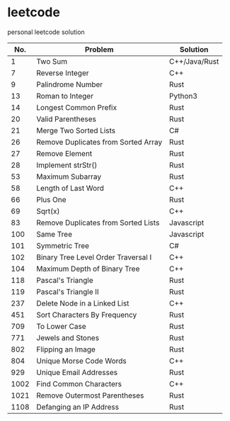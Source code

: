 # leetcode
personal leetcode solution

|No.|Problem|Solution|
|---|-------|--------|
|1|Two Sum|C++/Java/Rust|
|7|Reverse Integer|C++|
|9|Palindrome Number|Rust|
|13|Roman to Integer|Python3|
|14|Longest Common Prefix|Rust|
|20|Valid Parentheses|Rust|
|21|Merge Two Sorted Lists|C#|
|26|Remove Duplicates from Sorted Array|Rust|
|27|Remove Element|Rust|
|28|Implement strStr()|Rust|
|53|Maximum Subarray|Rust|
|58|Length of Last Word|C++|
|66|Plus One|Rust|
|69|Sqrt(x)|C++|
|83|Remove Duplicates from Sorted Lists|Javascript|
|100|Same Tree|Javascript|
|101|Symmetric Tree|C#|
|102|Binary Tree Level Order Traversal I|C++|
|104|Maximum Depth of Binary Tree|C++|
|118|Pascal's Triangle|Rust|
|119|Pascal's Triangle II|Rust|
|237|Delete Node in a Linked List|C++|
|451|Sort Characters By Frequency|Rust|
|709|To Lower Case|Rust|
|771|Jewels and Stones|Rust|
|802|Flipping an Image|Rust|
|804|Unique Morse Code Words|C++|
|929|Unique Email Addresses|Rust|
|1002|Find Common Characters|C++|
|1021|Remove Outermost Parentheses|Rust|
|1108|Defanging an IP Address|Rust|
